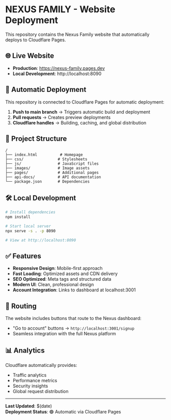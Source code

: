 # NEXUS FAMILY - Website Deployment

This repository contains the Nexus Family website that automatically deploys to Cloudflare Pages.

## 🌐 Live Website
- **Production**: https://nexus-family.pages.dev
- **Local Development**: http://localhost:8090

## 🚀 Automatic Deployment

This repository is connected to Cloudflare Pages for automatic deployment:

1. **Push to main branch** → Triggers automatic build and deployment
2. **Pull requests** → Creates preview deployments
3. **Cloudflare handles** → Building, caching, and global distribution

## 📁 Project Structure

```
/
├── index.html          # Homepage
├── css/               # Stylesheets
├── js/                # JavaScript files
├── images/            # Image assets
├── pages/             # Additional pages
├── api-docs/          # API documentation
└── package.json       # Dependencies
```

## 🛠️ Local Development

```bash
# Install dependencies
npm install

# Start local server
npx serve -s . -p 8090

# View at http://localhost:8090
```

## ✅ Features

- **Responsive Design**: Mobile-first approach
- **Fast Loading**: Optimized assets and CDN delivery
- **SEO Optimized**: Meta tags and structured data
- **Modern UI**: Clean, professional design
- **Account Integration**: Links to dashboard at localhost:3001

## 🔗 Routing

The website includes buttons that route to the Nexus dashboard:
- "Go to account" buttons → `http://localhost:3001/signup`
- Seamless integration with the full Nexus platform

## 📊 Analytics

Cloudflare automatically provides:
- Traffic analytics
- Performance metrics
- Security insights
- Global request distribution

---

**Last Updated**: $(date)  
**Deployment Status**: 🟢 Automatic via Cloudflare Pages 